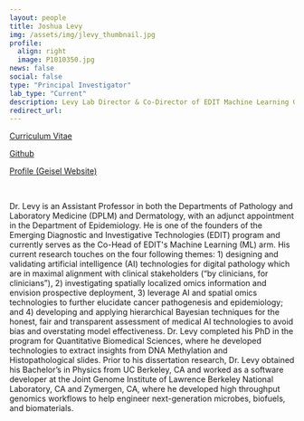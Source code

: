```yaml
---
layout: people
title: Joshua Levy
img: /assets/img/jlevy_thumbnail.jpg
profile:
  align: right
  image: P1010350.jpg
news: false
social: false
type: "Principal Investigator"
lab_type: "Current"
description: Levy Lab Director & Co-Director of EDIT Machine Learning Group
redirect_url:
---
```

[Curriculum Vitae](/levylab/assets/pdf/levy_cv_geisel_latest.pdf)

[Github](https://github.com/jlevy44/)  

[Profile (Geisel Website)](https://geiselmed.dartmouth.edu/epidemiology/profile/joshua-levy-phd/)

<br/>

Dr. Levy is an Assistant Professor in both the Departments of Pathology and Laboratory Medicine (DPLM) and Dermatology, with an adjunct appointment in the Department of Epidemiology. He is one of the founders of the Emerging Diagnostic and Investigative Technologies (EDIT) program and currently serves as the Co-Head of EDIT's Machine Learning (ML) arm. His current research touches on the four following themes: 1) designing and validating artificial intelligence (AI) technologies for digital pathology which are in maximal alignment with clinical stakeholders (“by clinicians, for clinicians”), 2) investigating spatially localized omics information and envision prospective deployment, 3) leverage AI and spatial omics technologies to further elucidate cancer pathogenesis and epidemiology; and 4) developing and applying hierarchical Bayesian techniques for the honest, fair and transparent assessment of medical AI technologies to avoid bias and overstating model effectiveness. Dr. Levy completed his PhD in the program for Quantitative Biomedical Sciences, where he developed technologies to extract insights from DNA Methylation and Histopathological slides. Prior to his dissertation research, Dr. Levy obtained his Bachelor’s in Physics from UC Berkeley, CA and worked as a software developer at the Joint Genome Institute of Lawrence Berkeley National Laboratory, CA and Zymergen, CA, where he developed high throughput genomics workflows to help engineer next-generation microbes, biofuels, and biomaterials.
